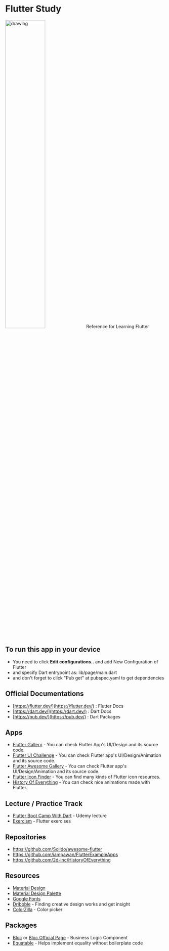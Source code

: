 # Flutter Study
<img src="https://flutter.dev/assets/flutter-lockup-c13da9c9303e26b8d5fc208d2a1fa20c1ef47eb021ecadf27046dea04c0cebf6.png" alt="drawing" width="50%"/>
Reference for Learning Flutter

## To run this app in your device
- You need to click **Edit configurations..** and add New Configuration of Flutter
- and specify Dart entrypoint as: lib/page/main.dart
- and don't forget to click "Pub get" at pubspec.yaml to get dependencies

## Official Documentations
- [https://flutter.dev/](https://flutter.dev/) : Flutter Docs
- [https://dart.dev/](https://dart.dev/) : Dart Docs
- [https://pub.dev/](https://pub.dev/) : Dart Packages

## Apps
- [Flutter Gallery](https://play.google.com/store/apps/details?id=io.flutter.demo.gallery) - You can check Flutter App's UI/Design and its source code.
- [Flutter UI Challenge](https://play.google.com/store/apps/details?id=com.popupbits.flutteruichallenges) - You can check Flutter app's  UI/Design/Animation and its source code.
- [Flutter Awesome Gallery](https://play.google.com/store/apps/details?id=flutter.awesome.gallery) - You can check Flutter app's UI/Design/Animation and its source code.
- [Flutter Icon Finder](https://play.google.com/store/apps/details?id=com.tachyonfactory.icon_finder) - You can find many kinds of Flutter icon resources.
- [History Of Everything](https://play.google.com/store/apps/details?id=com.twodimensions.timeline) - You can check nice animations made with Flutter.

## Lecture / Practice Track
- [Flutter Boot Camp With Dart](https://www.udemy.com/course/flutter-bootcamp-with-dart/) - Udemy lecture
- [Exercism](https://exercism.io/my/tracks/dart) - Flutter exercises

## Repositories
- https://github.com/Solido/awesome-flutter
- https://github.com/iampawan/FlutterExampleApps
- https://github.com/2d-inc/HistoryOfEverything

## Resources
- [Material Design](https://material.io/)
- [Material Design Palette](https://www.materialpalette.com/)
- [Google Fonts](https://fonts.google.com/)
- [Dribbble](https://dribbble.com/) - Finding creative design works and get insight
- [ColorZilla](https://www.colorzilla.com) - Color picker

## Packages
- [Bloc](https://bloclibrary.dev/#/) or [Bloc Official Page](https://bloclibrary.dev/#/) - Business Logic Component
- [Equatable](https://pub.dev/packages/equatable) - Helps implement equality without boilerplate code